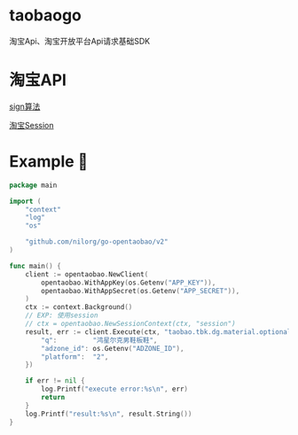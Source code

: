 # taobaogo
淘宝Api、淘宝开放平台Api请求基础SDK

# 淘宝API

[sign算法](http://open.taobao.com/doc.htm?docId=101617&docType=1)

[淘宝Session](https://oauth.taobao.com/authorize?response_type=token&client_id=24840730)

# Example 🌰
```go
package main

import (
	"context"
	"log"
	"os"

	"github.com/nilorg/go-opentaobao/v2"
)

func main() {
	client := opentaobao.NewClient(
		opentaobao.WithAppKey(os.Getenv("APP_KEY")),
		opentaobao.WithAppSecret(os.Getenv("APP_SECRET")),
	)
	ctx := context.Background()
	// EXP: 使用session
	// ctx = opentaobao.NewSessionContext(ctx, "session")
	result, err := client.Execute(ctx, "taobao.tbk.dg.material.optional", opentaobao.Parameter{
		"q":         "鸿星尔克男鞋板鞋",
		"adzone_id": os.Getenv("ADZONE_ID"),
		"platform":  "2",
	})

	if err != nil {
		log.Printf("execute error:%s\n", err)
		return
	}
	log.Printf("result:%s\n", result.String())
}
```
